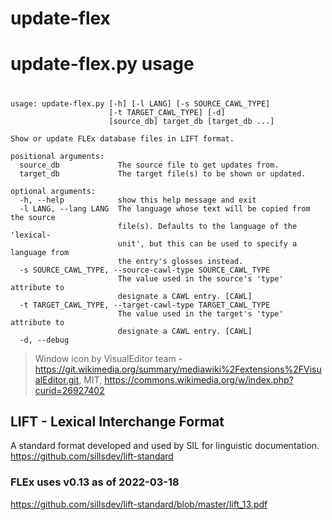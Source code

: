 # update-flex

# update-flex.py usage
#
```
usage: update-flex.py [-h] [-l LANG] [-s SOURCE_CAWL_TYPE]
                      [-t TARGET_CAWL_TYPE] [-d]
                      [source_db] target_db [target_db ...]

Show or update FLEx database files in LIFT format.

positional arguments:
  source_db             The source file to get updates from.
  target_db             The target file(s) to be shown or updated.

optional arguments:
  -h, --help            show this help message and exit
  -l LANG, --lang LANG  The language whose text will be copied from the source
                        file(s). Defaults to the language of the 'lexical-
                        unit', but this can be used to specify a language from
                        the entry's glosses instead.
  -s SOURCE_CAWL_TYPE, --source-cawl-type SOURCE_CAWL_TYPE
                        The value used in the source's 'type' attribute to
                        designate a CAWL entry. [CAWL]
  -t TARGET_CAWL_TYPE, --target-cawl-type TARGET_CAWL_TYPE
                        The value used in the target's 'type' attribute to
                        designate a CAWL entry. [CAWL]
  -d, --debug
```

> Window icon by VisualEditor team - https://git.wikimedia.org/summary/mediawiki%2Fextensions%2FVisualEditor.git, MIT, https://commons.wikimedia.org/w/index.php?curid=26927402


## LIFT - Lexical Interchange Format
A standard format developed and used by SIL for linguistic documentation.
https://github.com/sillsdev/lift-standard

### FLEx uses v0.13 as of 2022-03-18
https://github.com/sillsdev/lift-standard/blob/master/lift_13.pdf
